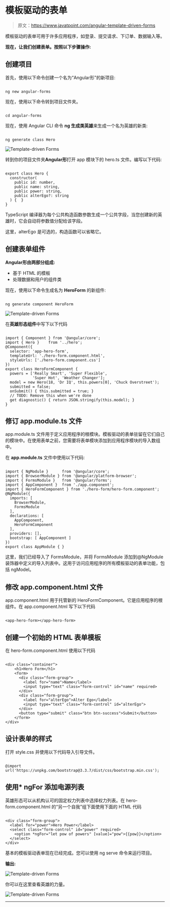 # 模板驱动的表单

> 原文：<https://www.javatpoint.com/angular-template-driven-forms>

模板驱动的表单可用于许多应用程序，如登录、提交请求、下订单、数据输入等。

**现在，让我们创建表单。按照以下步骤操作:**

## 创建项目

首先，使用以下命令创建一个名为“Angular形”的新项目:

```

ng new angular-forms 

```

现在，使用以下命令转到项目文件夹。

```

cd angular-forms

```

现在，使用 Angular CLI 命令 **ng 生成类英雄**来生成一个名为英雄的新类:

```

ng generate class Hero

```

![Template-driven Forms](img/e55bbcb1aa84797653d20e419c6c7b7b.png)

转到你的项目文件夹**Angular形**打开 app 模块下的 hero.ts 文件。编写以下代码:

```

export class Hero {
  constructor(
    public id: number,
    public name: string,
    public power: string,
    public alterEgo?: string
  ) {  }
}

```

TypeScript 编译器为每个公共构造函数参数生成一个公共字段，当您创建新的英雄时，它会自动将参数值分配给该字段。

这里，alterEgo 是可选的，构造函数可以省略它。

## 创建表单组件

**Angular形由两部分组成:**

*   基于 HTML 的模板
*   处理数据和用户的组件类

现在，使用以下命令生成名为 **HeroForm** 的新组件:

```

ng generate component HeroForm 

```

![Template-driven Forms](img/194d35fa602524d58d233d4c7535951f.png)

在**英雄形态组件**中写下以下代码

```

import { Component } from '@angular/core';
import { Hero }    from '../hero';
@Component({
  selector: 'app-hero-form',
  templateUrl: './hero-form.component.html',
  styleUrls: ['./hero-form.component.css']
})
export class HeroFormComponent {
  powers = ['Really Smart', 'Super Flexible',
            'Super Hot', 'Weather Changer'];
  model = new Hero(18, 'Dr IQ', this.powers[0], 'Chuck Overstreet');
  submitted = false;
  onSubmit() { this.submitted = true; }
  // TODO: Remove this when we're done
  get diagnostic() { return JSON.stringify(this.model); }
}

```

## 修订 app.module.ts 文件

app.module.ts 文件用于定义应用程序的根模块。模板驱动的表单驻留在它们自己的模块中。在使用表单之前，您需要将表单模块添加到应用程序模块的导入数组中。

在 **app.module.ts** 文件中使用以下代码:

```

import { NgModule }      from '@angular/core';
import { BrowserModule } from '@angular/platform-browser';
import { FormsModule }   from '@angular/forms';
import { AppComponent }  from './app.component';
import { HeroFormComponent } from './hero-form/hero-form.component';
@NgModule({
  imports: [
    BrowserModule,
    FormsModule
  ],
  declarations: [
    AppComponent,
    HeroFormComponent
  ],
  providers: [],
  bootstrap: [ AppComponent ]
})
export class AppModule { }

```

这里，我们已经导入了 FormsModule，并将 FormsModule 添加到@NgModule 装饰器中定义的导入列表中。这用于访问应用程序的所有模板驱动的表单功能，包括 ngModel。

## 修改 app.component.html 文件

app.component.html 用于托管新的 HeroFormComponent。它是应用程序的根组件。在 app.component.html 写下以下代码

```

<app-hero-form></app-hero-form> 

```

## 创建一个初始的 HTML 表单模板

在 hero-form.component.html 使用以下代码

```

<div class="container">
    <h1>Hero Form</h1>
    <form>
      <div class="form-group">
        <label for="name">Name</label>
        <input type="text" class="form-control" id="name" required>
      </div>
      <div class="form-group">
        <label for="alterEgo">Alter Ego</label>
        <input type="text" class="form-control" id="alterEgo">
      </div>
      <button type="submit" class="btn btn-success">Submit</button>
    </form>
</div>

```

## 设计表单的样式

打开 style.css 并使用以下代码导入引导文件。

```

@import url('https://unpkg.com/bootstrap@3.3.7/dist/css/bootstrap.min.css');

```

## 使用* ngFor 添加电源列表

英雄形态可以从机构认可的固定权力列表中选择权力列表。在 hero-form.component.html 的“另一个自我”组下面使用下面的 HTML 代码

```

<div class="form-group">
  <label for="power">Hero Power</label>
  <select class="form-control" id="power" required>
    <option *ngFor="let pow of powers" [value]="pow">{{pow}}</option>
  </select>
</div>

```

基本的模板驱动表单现在已经完成。您可以使用 ng serve 命令来运行项目。

**输出:**

![Template-driven Forms](img/7c2ccd1f88d6057ebc5834cfa281d514.png)

你可以在这里查看英雄的力量。

![Template-driven Forms](img/a384ac01ad9513fac1657895fddb20b1.png)

* * *